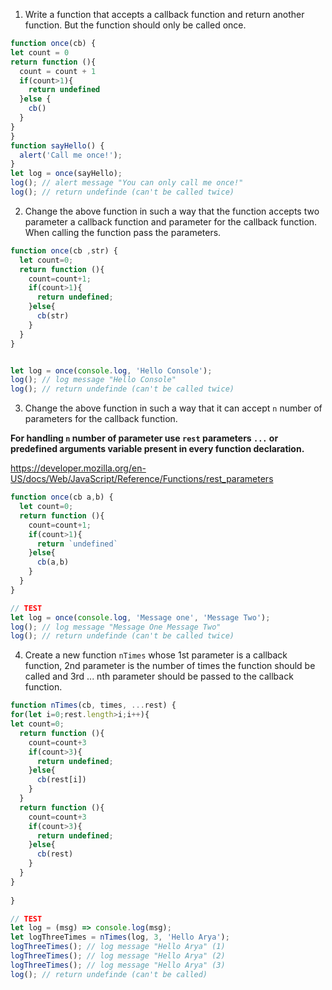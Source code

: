 1. Write a function that accepts a callback function and return another function. But the function should only be called once.

```js
function once(cb) {
let count = 0
return function (){
  count = count + 1
  if(count>1){
    return undefined
  }else {
    cb()
  }
}
}
function sayHello() {
  alert('Call me once!');
}
let log = once(sayHello);
log(); // alert message "You can only call me once!"
log(); // return undefinde (can't be called twice)
```

2. Change the above function in such a way that the function accepts two parameter a callback function and parameter for the callback function. When calling the function pass the parameters.

```js
function once(cb ,str) {
  let count=0;
  return function (){
    count=count+1;
    if(count>1){
      return undefined;
    }else{
      cb(str)
    }
  }
}


let log = once(console.log, 'Hello Console');
log(); // log message "Hello Console"
log(); // return undefinde (can't be called twice)
```

3. Change the above function in such a way that it can accept `n` number of parameters for the callback function.

**For handling `n` number of parameter use `rest` parameters `...` or predefined arguments variable present in every function declaration.**

https://developer.mozilla.org/en-US/docs/Web/JavaScript/Reference/Functions/rest_parameters

```js
function once(cb a,b) {
  let count=0;
  return function (){
    count=count+1;
    if(count>1){
      return `undefined`
    }else{
      cb(a,b)
    }
  }
}

// TEST
let log = once(console.log, 'Message one', 'Message Two');
log(); // log message "Message One Message Two"
log(); // return undefinde (can't be called twice)
```

4. Create a new function `nTimes` whose 1st parameter is a callback function, 2nd parameter is the number of times the function should be called and 3rd ... nth parameter should be passed to the callback function.

```js
function nTimes(cb, times, ...rest) {
for(let i=0;rest.length>i;i++){
let count=0;
  return function (){
    count=count+3
    if(count>3){
      return undefined;
    }else{
      cb(rest[i])
    }
  }
  return function (){
    count=count+3
    if(count>3){
      return undefined;
    }else{
      cb(rest)
    }
  }  
}
  
}

// TEST
let log = (msg) => console.log(msg);
let logThreeTimes = nTimes(log, 3, 'Hello Arya');
logThreeTimes(); // log message "Hello Arya" (1)
logThreeTimes(); // log message "Hello Arya" (2)
logThreeTimes(); // log message "Hello Arya" (3)
log(); // return undefinde (can't be called)
```

